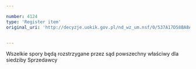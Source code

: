 ```yaml
---

number: 4124
type: 'Register item'
original_uri: 'http://decyzje.uokik.gov.pl/nd_wz_um.nsf/0/537A17D58BA8A4A7C1257AD1003AEF1E?OpenDocument'


---
```


Wszelkie spory będą rozstrzygane przez sąd powszechny właściwy dla siedziby Sprzedawcy
